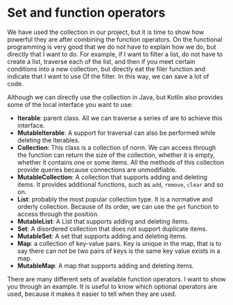 # Set and function operators

We have used the collection in our project, but it is time to show how powerful they are after combining the function operators. On the functional programming is very good that we do not have to explain how we do, but directly that I want to do. For example, if I want to filter a list, do not have to create a list, traverse each of the list, and then if you meet certain conditions into a new collection, but directly eat the filer function and indicate that I want to use Of the filter. In this way, we can save a lot of code.

Although we can directly use the collection in Java, but Kotlin also provides some of the local interface you want to use:

- __Iterable__: parent class. All we can traverse a series of are to achieve this interface.
- __MutableIterable__: A support for traversal can also be performed while deleting the Iterables.
- __Collection__: This class is a collection of norm. We can access through the function can return the size of the collection, whether it is empty, whether it contains one or some items. All the methods of this collection provide queries because connections are unmodifiable.
- __MutableCollection__: A collection that supports adding and deleting items. It provides additional functions, such as `add`, `remove`, `clear` and so on.
- __List__: probably the most popular collection type. It is a normative and orderly collection. Because of its order, we can use the `get` function to access through the position.
- __MutableList__: A List that supports adding and deleting items.
- __Set__: A disordered collection that does not support duplicate items.
- __MutableSet__: A set that supports adding and deleting items.
- __Map__: a collection of key-value pairs. Key is unique in the map, that is to say there can not be two pairs of keys is the same key value exists in a map.
- __MutableMap__: A map that supports adding and deleting items.

There are many different sets of available function operators. I want to show you through an example. It is useful to know which optional operators are used, because it makes it easier to tell when they are used.
